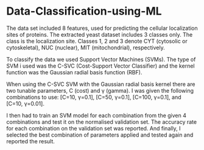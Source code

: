 # Data-Classification-using-ML

The data set included 8 features, used for predicting the cellular localization sites of proteins.
The extracted yeast dataset includes 3 classes only. The class is the localization site. Classes 1, 2
and 3 denote CYT (cytosolic or cytoskeletal), NUC (nuclear), MIT (mitochondrial), respectively.

To classify the data we used Support Vector Machines (SVMs). 
The type of SVM i used was the C-SVC (Cost-Support Vector Classifier) and the kernel function was the Gaussian radial basis function (RBF).

When using the C-SVC SVM with the Gaussian radial basis kernel there are two tunable parameters, C (cost) and γ (gamma). 
I was given the following combinations to use: [C=10, γ=0.1], [C=50, γ=0.1], [C=100, γ=0.1], and [C=10, γ=0.01].

I then had to train an SVM model for each combination from the given 4 combinations and test it on the normalised validation set. 
The accuracy rate for each combination on the validation set was reported. 
And finally, I selected the best combination of parameters applied and tested again and reported the result.
